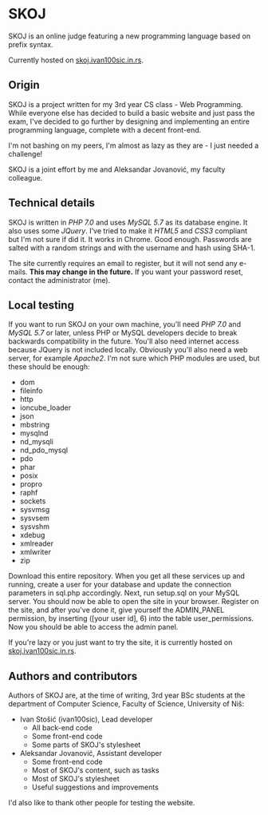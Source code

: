 # SKOJ

SKOJ is an online judge featuring a new programming language based on prefix syntax.

Currently hosted on [skoj.ivan100sic.in.rs](http://skoj.ivan100sic.in.rs).

## Origin

SKOJ is a project written for my 3rd year CS class - Web Programming. While everyone
else has decided to build a basic website and just pass the exam, I've decided to
go further by designing and implementing an entire programming language, complete
with a decent front-end.

I'm not bashing on my peers, I'm almost as lazy as they are - I just needed a challenge!

SKOJ is a joint effort by me and Aleksandar Jovanović, my faculty colleague.

## Technical details

SKOJ is written in *PHP 7.0*  and uses *MySQL 5.7* as its database engine. It also uses
some *JQuery*. I've tried to make it *HTML5* and *CSS3* compliant but I'm not sure if did
it. It works in Chrome. Good enough. Passwords are salted with a random strings and
with the username and hash using SHA-1.

The site currently requires an email to register, but it will not send any e-mails.
**This may change in the future.** If you want your password reset, contact the administrator (me).

## Local testing

If you want to run SKOJ on your own machine, you'll need *PHP 7.0* and *MySQL 5.7* or later,
unless PHP or MySQL developers decide to break backwards compatibility in the future. You'll
also need internet access because JQuery is not included locally. Obviously you'll also need
a web server, for example *Apache2*. I'm not sure which PHP modules are used, but these
should be enough:

+ dom
+ fileinfo
+ http
+ ioncube_loader
+ json
+ mbstring
+ mysqlnd
+ nd_mysqli
+ nd_pdo_mysql
+ pdo
+ phar
+ posix
+ propro
+ raphf
+ sockets
+ sysvmsg
+ sysvsem
+ sysvshm
+ xdebug
+ xmlreader
+ xmlwriter
+ zip

Download this entire repository. When you get all these services up and running,
create a user for your database and update the connection parameters in sql.php
accordingly. Next, run setup.sql on your MySQL server. You should now be able to
open the site in your browser. Register on the site, and after you've done it,
give yourself the ADMIN_PANEL permission, by inserting ([your user id], 6) into
the table user_permissions. Now you should be able to access the admin panel.

If you're lazy or you just want to try the site, it is currently hosted on 
[skoj.ivan100sic.in.rs](http://skoj.ivan100sic.in.rs).

## Authors and contributors

Authors of SKOJ are, at the time of writing, 3rd year BSc students at the
department of Computer Science, Faculty of Science, University of Niš:

+ Ivan Stošić (ivan100sic), Lead developer
  * All back-end code
  * Some front-end code
  * Some parts of SKOJ's stylesheet
+ Aleksandar Jovanović, Assistant developer
  * Some front-end code
  * Most of SKOJ's content, such as tasks
  * Most of SKOJ's stylesheet
  * Useful suggestions and improvements
  
I'd also like to thank other people for testing the website. 
